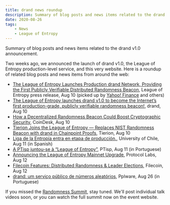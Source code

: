 ```yaml
---
title: drand news roundup
description: Summary of blog posts and news items related to the drand v1.0 announcement.
date: 2020-08-26
tags:
    - News
    - League of Entropy
---
```

Summary of blog posts and news items related to the drand v1.0 announcement.
<!-- truncate -->
Two weeks ago, we announced the launch of drand v1.0, the League of Entropy production-level service, and this very website. Here is a roundup of related blog posts and news items from around the web:

* [The League of Entropy Launches Production drand Network, Providing the First Publicly Verifiable Distributed Randomness Beacon](https://www.prnewswire.com/news-releases/the-league-of-entropy-launches-production-drand-network-providing-the-first-publicly-verifiable-distributed-randomness-beacon-301109096.html), League of Entropy press release, Aug 10 (picked up by [Yahoo! Finance](https://finance.yahoo.com/news/league-entropy-launches-production-drand-140000595.html) and others)
* [The League of Entropy launches drand v1.0 to become the Internet’s first production-grade, publicly verifiable randomness beacon!](https://drand.love/blog/2020/08/10/drand-launches-v1-0/), drand, Aug 10
* [How a Decentralized Randomness Beacon Could Boost Cryptographic Security](https://www.coindesk.com/how-a-decentralized-randomness-beacon-could-boost-cryptographic-security), CoinDesk, Aug 10
* [Tierion Joins the League of Entropy — Replaces NIST Randomness Beacon with drand in Chainpoint Proofs](https://medium.com/tierion/tierion-joins-the-league-of-entropy-replaces-nist-randomness-beacon-with-drand-in-chainpoint-9f3c32f0cd9b), Tierion, Aug 10
* [Liga de la Entropía entra en etapa de producción.](https://www.clcert.cl/2020/08/11/drand_uchile.html), University of Chile, Aug 11 (in Spanish)
* [A PTisp juntou-se à “League of Entropy”](https://blog.ptisp.pt/a-ptisp-juntou-se-league-of-entropy/), PTisp, Aug 11 (in Portuguese)
* [Announcing the League of Entropy Mainnet Upgrade](https://protocol.ai/blog/announcing-league-of-entropy-mainnet-upgrade/), Protocol Labs, Aug 12
* [Filecoin Features: Distributed Randomness & Leader Elections](https://filecoin.io/blog/distributed-randomness-and-leader-elections/), Filecoin, Aug 12
* [drand: um serviço público de números aleatórios](https://pplware.sapo.pt/internet/drand-um-servico-publico-de-numeros-aleatorios/), Pplware, Aug 26 (in Portuguese)

If you missed the [Randomness Summit](https://randomness2020.com/), stay tuned. We'll post individual talk videos soon, or you can watch the full summit now on the event website.
